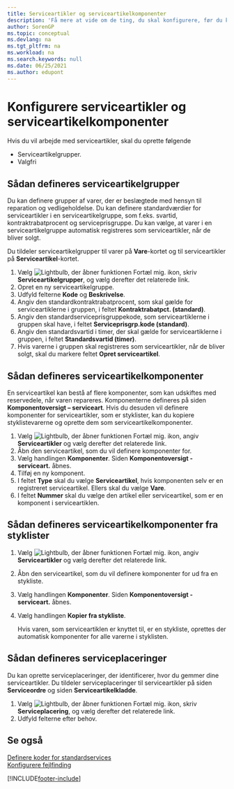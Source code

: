 ```yaml
---
title: Serviceartikler og serviceartikelkomponenter
description: 'Få mere at vide om de ting, du skal konfigurere, før du kan bruge serviceartikler, herunder standardværdier som f.eks. svartid og serviceprisgruppe.'
author: SorenGP
ms.topic: conceptual
ms.devlang: na
ms.tgt_pltfrm: na
ms.workload: na
ms.search.keywords: null
ms.date: 06/25/2021
ms.author: edupont
---
```

# <a name="set-up-service-items-and-service-item-components"></a><a name="set-up-service-items-and-service-item-components"></a>Konfigurere serviceartikler og serviceartikelkomponenter
Hvis du vil arbejde med serviceartikler, skal du oprette følgende

* Serviceartikelgrupper.
* Valgfri

## <a name="to-set-up-service-item-groups"></a><a name="to-set-up-service-item-groups"></a>Sådan defineres serviceartikelgrupper
Du kan definere grupper af varer, der er beslægtede med hensyn til reparation og vedligeholdelse. Du kan definere standardværdier for serviceartikler i en serviceartikelgruppe, som f.eks. svartid, kontraktrabatprocent og serviceprisgruppe. Du kan vælge, at varer i en serviceartikelgruppe automatisk registreres som serviceartikler, når de bliver solgt.  

Du tildeler serviceartikelgrupper til varer på **Vare**-kortet og til serviceartikler på **Serviceartikel**-kortet.  

1. Vælg ![Lightbulb, der åbner funktionen Fortæl mig.](media/ui-search/search_small.png "Fortæl mig, hvad du vil foretage dig") ikon, skriv **Serviceartikelgrupper**, og vælg derefter det relaterede link.  
2. Opret en ny serviceartikelgruppe.  
3. Udfyld felterne **Kode** og **Beskrivelse**.  
4. Angiv den standardkontraktrabatprocent, som skal gælde for serviceartiklerne i gruppen, i feltet **Kontraktrabatpct. (standard)**.  
5. Angiv den standardserviceprisgruppekode, som serviceartiklerne i gruppen skal have, i feltet **Serviceprisgrp.kode (standard)**.  
6. Angiv den standardsvartid i timer, der skal gælde for serviceartiklerne i gruppen, i feltet **Standardsvartid (timer)**.  
7. Hvis varerne i gruppen skal registreres som serviceartikler, når de bliver solgt, skal du markere feltet **Opret serviceartikel**.  

## <a name="to-set-up-service-item-components"></a><a name="to-set-up-service-item-components"></a>Sådan defineres serviceartikelkomponenter
En serviceartikel kan bestå af flere komponenter, som kan udskiftes med reservedele, når varen repareres. Komponenterne defineres på siden **Komponentoversigt – serviceart**. Hvis du desuden vil definere komponenter for serviceartikler, som er styklister, kan du kopiere styklistevarerne og oprette dem som serviceartikelkomponenter.

1. Vælg ![Lightbulb, der åbner funktionen Fortæl mig.](media/ui-search/search_small.png "Fortæl mig, hvad du vil foretage dig") ikon, angiv **Serviceartikler** og vælg derefter det relaterede link.
2. Åbn den serviceartikel, som du vil definere komponenter for.  
3. Vælg handlingen **Komponenter**. Siden **Komponentoversigt - serviceart.** åbnes.  
4. Tilføj en ny komponent.  
5. I feltet **Type** skal du vælge **Serviceartikel**, hvis komponenten selv er en registreret serviceartikel. Ellers skal du vælge **Vare**.  
6. I feltet **Nummer** skal du vælge den artikel eller serviceartikel, som er en komponent i serviceartiklen.  

## <a name="to-set-up-service-item-components-from-a-bom"></a><a name="to-set-up-service-item-components-from-a-bom"></a>Sådan defineres serviceartikelkomponenter fra styklister
1.  Vælg ![Lightbulb, der åbner funktionen Fortæl mig.](media/ui-search/search_small.png "Fortæl mig, hvad du vil foretage dig") ikon, angiv **Serviceartikler** og vælg derefter det relaterede link.  
2. Åbn den serviceartikel, som du vil definere komponenter for ud fra en stykliste.  
3. Vælg handlingen **Komponenter**. Siden **Komponentoversigt - serviceart.** åbnes.  
4. Vælg handlingen **Kopier fra stykliste**.  

    Hvis varen, som serviceartiklen er knyttet til, er en stykliste, oprettes der automatisk komponenter for alle varerne i styklisten.  

## <a name="to-set-up-a-service-shelf"></a><a name="to-set-up-a-service-shelf"></a>Sådan defineres serviceplaceringer
Du kan oprette serviceplaceringer, der identificerer, hvor du gemmer dine serviceartikler. Du tildeler serviceplaceringer til serviceartikler på siden **Serviceordre** og siden **Serviceartikelkladde**.  

1. Vælg ![Lightbulb, der åbner funktionen Fortæl mig.](media/ui-search/search_small.png "Fortæl mig, hvad du vil foretage dig") ikon, skriv **Serviceplacering**, og vælg derefter det relaterede link.
2. Udfyld felterne efter behov.

## <a name="see-also"></a><a name="see-also"></a>Se også
[Definere koder for standardservices](service-how-setup-service-coding.md)   
[Konfigurere fejlfinding](service-how-setup-troubleshooting.md)


[!INCLUDE[footer-include](includes/footer-banner.md)]
